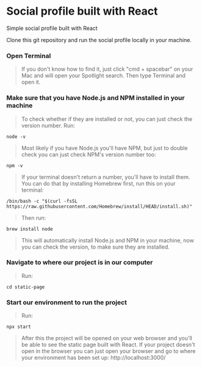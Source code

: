# Social profile built with React

Simple social profile built with React

Clone this git repository and run the social profile locally in your machine.


### Open Terminal

> If you don't know how to find it, just click "cmd + spacebar" on your Mac and will open your Spotlight search. Then type Terminal and open it.

### Make sure that you have Node.js and NPM installed in your machine
> To check whether if they are installed or not, you can just check the version number. Run:

    node -v

> Most likely if you have Node.js you'll have NPM, but just to double check you can just check NPM's version number too:

    npm -v

> If your terminal doesn't return a number, you'll have to install them. You can do that by installing Homebrew first, run this on your terminal:

    /bin/bash -c "$(curl -fsSL https://raw.githubusercontent.com/Homebrew/install/HEAD/install.sh)"

> Then run:

    brew install node

> This will automatically install Node.js and NPM in your machine, now you can check the version, to make sure they are installed.

### Navigate to where our project is in our computer

> Run:

    cd static-page

### Start our environment to run the project

> Run:

    npx start

> After this the project will be opened on your web browser and you'll be able to see the static page built with React.
> If your project doesn't open in the browser you can just open your browser and go to where your environment has been set up: http://localhost:3000/


